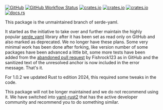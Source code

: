 [![GitHub](https://img.shields.io/badge/GitHub-777777)](https://github.com/bourumir-wyngs/serde-yaml-bw)
[![GitHub Workflow Status](https://img.shields.io/github/actions/workflow/status/bourumir-wyngs/serde-yaml-bw/rust.yml)](https://github.com/bourumir-wyngs/serde-yaml-bw/actions)
[![crates.io](https://img.shields.io/crates/v/serde_yaml_bw.svg)](https://crates.io/crates/serde_yaml_bw)
[![crates.io](https://img.shields.io/crates/l/serde_yaml_bw.svg)](https://crates.io/crates/serde_yaml_bw)
[![crates.io](https://img.shields.io/crates/d/serde_yaml_bw.svg)](https://crates.io/crates/serde_yaml_bw)
[![docs.rs](https://docs.rs/serde_yaml_bw/badge.svg)](https://docs.rs/serde_yaml_bw)

This package is the unmaintained branch of serde-yaml.

It started as the initiative to take over and further maintain the highly popular
[serde_yaml](https://github.com/dtolnay/serde-yaml) library after it has been set as read only on GitHub and also
marked as deprecated. We no longer have these plans. Some very minimal work has been done after forking,
like version number of some packages have been advanced a little bit, some more tests have been added from
the [abandoned pull request](https://github.com/dtolnay/serde-yaml/pull/376) by Fishrock123 as in GitHub and
the sanitized text of the unresolved anchor is now included in the error message. That's it.

For 1.0.2 we updated Rust to edition 2024, this required some tweaks in the code. 

This package will not be longer maintained and we do not recommend using it. We have switched into
[yaml-rust2](https://github.com/Ethiraric/yaml-rust2) that has the active developer community and recommend
you to do something similar.


